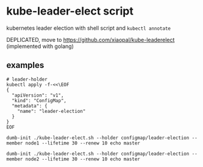 kube-leader-elect script
===
kubernetes leader election with shell script and `kubectl annotate`

DEPLICATED, move to https://github.com/xiaopal/kube-leaderelect (implemented with golang)

examples
---

```
# leader-holder
kubectl apply -f-<<\EOF
{
  "apiVersion": "v1",
  "kind": "ConfigMap",
  "metadata": {
    "name": "leader-election"
  }
}
EOF

dumb-init ./kube-leader-elect.sh --holder configmap/leader-election --member node1 --lifetime 30 --renew 10 echo master

dumb-init ./kube-leader-elect.sh --holder configmap/leader-election --member node2 --lifetime 30 --renew 10 echo master

```
